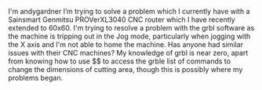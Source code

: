  I'm andygardner
I’m trying to solve a problem which I currently have with a Sainsmart Genmitsu PROVerXL3040 CNC router which I have recently extended to 60x60. 
I'm trying to resolve a problem with the grbl software as the machine is tripping out in the Jog mode, particularly when jogging with the X axis and I'm not able to home the machine.
Has anyone had similar issues with their CNC machines? My knowledge of grbl is near zero, apart from knowing how to use $$ to access the grble list of commands to change the dimensions of cutting area, though this is possibly where my problems began.
<!---
andygardner215/andygardner215 is a ✨ special ✨ repository because its `README.md` (this file) appears on your GitHub profile.
You can click the Preview link to take a look at your changes.
--->
